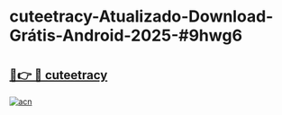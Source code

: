 # cuteetracy-Atualizado-Download-Grátis-Android-2025-#9hwg6

# <h2><a href="https://ainizakaria.my?title=cuteetracy&ref=24M">🔗👉 🔴 cuteetracy</a></h2>

[![acn](https://github.com/user-attachments/assets/0f9c940e-d8b0-45ae-aac7-cd30a18b3e1c)](https://ainizakaria.my?title=cuteetracy&ref=24M)

